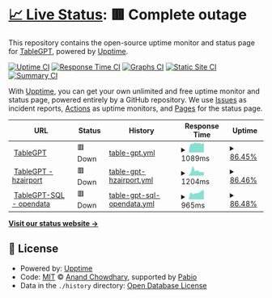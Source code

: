 # [📈 Live Status](https://demo.upptime.js.org): <!--live status--> **🟥 Complete outage**

This repository contains the open-source uptime monitor and status page for [TableGPT](https://demo.upptime.js.org), powered by [Upptime](https://github.com/upptime/upptime).

[![Uptime CI](https://github.com/tablegpt/tablegpt-uptime/workflows/Uptime%20CI/badge.svg)](https://github.com/tablegpt/tablegpt-uptime/actions?query=workflow%3A%22Uptime+CI%22)
[![Response Time CI](https://github.com/tablegpt/tablegpt-uptime/workflows/Response%20Time%20CI/badge.svg)](https://github.com/tablegpt/tablegpt-uptime/actions?query=workflow%3A%22Response+Time+CI%22)
[![Graphs CI](https://github.com/tablegpt/tablegpt-uptime/workflows/Graphs%20CI/badge.svg)](https://github.com/tablegpt/tablegpt-uptime/actions?query=workflow%3A%22Graphs+CI%22)
[![Static Site CI](https://github.com/tablegpt/tablegpt-uptime/workflows/Static%20Site%20CI/badge.svg)](https://github.com/tablegpt/tablegpt-uptime/actions?query=workflow%3A%22Static+Site+CI%22)
[![Summary CI](https://github.com/tablegpt/tablegpt-uptime/workflows/Summary%20CI/badge.svg)](https://github.com/tablegpt/tablegpt-uptime/actions?query=workflow%3A%22Summary+CI%22)

With [Upptime](https://upptime.js.org), you can get your own unlimited and free uptime monitor and status page, powered entirely by a GitHub repository. We use [Issues](https://github.com/tablegpt/tablegpt-uptime/issues) as incident reports, [Actions](https://github.com/tablegpt/tablegpt-uptime/actions) as uptime monitors, and [Pages](https://demo.upptime.js.org) for the status page.

<!--start: status pages-->
<!-- This summary is generated by Upptime (https://github.com/upptime/upptime) -->
<!-- Do not edit this manually, your changes will be overwritten -->
<!-- prettier-ignore -->
| URL | Status | History | Response Time | Uptime |
| --- | ------ | ------- | ------------- | ------ |
| <img alt="" src="https://icons.duckduckgo.com/ip3/tablegpt.zjuici.com.ico" height="13"> [TableGPT](https://tablegpt.zjuici.com) | 🟥 Down | [table-gpt.yml](https://github.com/tablegpt/tablegpt-uptime/commits/HEAD/history/table-gpt.yml) | <details><summary><img alt="Response time graph" src="./graphs/table-gpt/response-time-week.png" height="20"> 1089ms</summary><br><a href="https://tablegpt.github.io/tablegpt-uptime/history/table-gpt"><img alt="Response time 1212" src="https://img.shields.io/endpoint?url=https%3A%2F%2Fraw.githubusercontent.com%2Ftablegpt%2Ftablegpt-uptime%2FHEAD%2Fapi%2Ftable-gpt%2Fresponse-time.json"></a><br><a href="https://tablegpt.github.io/tablegpt-uptime/history/table-gpt"><img alt="24-hour response time 0" src="https://img.shields.io/endpoint?url=https%3A%2F%2Fraw.githubusercontent.com%2Ftablegpt%2Ftablegpt-uptime%2FHEAD%2Fapi%2Ftable-gpt%2Fresponse-time-day.json"></a><br><a href="https://tablegpt.github.io/tablegpt-uptime/history/table-gpt"><img alt="7-day response time 1089" src="https://img.shields.io/endpoint?url=https%3A%2F%2Fraw.githubusercontent.com%2Ftablegpt%2Ftablegpt-uptime%2FHEAD%2Fapi%2Ftable-gpt%2Fresponse-time-week.json"></a><br><a href="https://tablegpt.github.io/tablegpt-uptime/history/table-gpt"><img alt="30-day response time 1137" src="https://img.shields.io/endpoint?url=https%3A%2F%2Fraw.githubusercontent.com%2Ftablegpt%2Ftablegpt-uptime%2FHEAD%2Fapi%2Ftable-gpt%2Fresponse-time-month.json"></a><br><a href="https://tablegpt.github.io/tablegpt-uptime/history/table-gpt"><img alt="1-year response time 1212" src="https://img.shields.io/endpoint?url=https%3A%2F%2Fraw.githubusercontent.com%2Ftablegpt%2Ftablegpt-uptime%2FHEAD%2Fapi%2Ftable-gpt%2Fresponse-time-year.json"></a></details> | <details><summary><a href="https://tablegpt.github.io/tablegpt-uptime/history/table-gpt">86.45%</a></summary><a href="https://tablegpt.github.io/tablegpt-uptime/history/table-gpt"><img alt="All-time uptime 99.66%" src="https://img.shields.io/endpoint?url=https%3A%2F%2Fraw.githubusercontent.com%2Ftablegpt%2Ftablegpt-uptime%2FHEAD%2Fapi%2Ftable-gpt%2Fuptime.json"></a><br><a href="https://tablegpt.github.io/tablegpt-uptime/history/table-gpt"><img alt="24-hour uptime 5.14%" src="https://img.shields.io/endpoint?url=https%3A%2F%2Fraw.githubusercontent.com%2Ftablegpt%2Ftablegpt-uptime%2FHEAD%2Fapi%2Ftable-gpt%2Fuptime-day.json"></a><br><a href="https://tablegpt.github.io/tablegpt-uptime/history/table-gpt"><img alt="7-day uptime 86.45%" src="https://img.shields.io/endpoint?url=https%3A%2F%2Fraw.githubusercontent.com%2Ftablegpt%2Ftablegpt-uptime%2FHEAD%2Fapi%2Ftable-gpt%2Fuptime-week.json"></a><br><a href="https://tablegpt.github.io/tablegpt-uptime/history/table-gpt"><img alt="30-day uptime 96.88%" src="https://img.shields.io/endpoint?url=https%3A%2F%2Fraw.githubusercontent.com%2Ftablegpt%2Ftablegpt-uptime%2FHEAD%2Fapi%2Ftable-gpt%2Fuptime-month.json"></a><br><a href="https://tablegpt.github.io/tablegpt-uptime/history/table-gpt"><img alt="1-year uptime 99.66%" src="https://img.shields.io/endpoint?url=https%3A%2F%2Fraw.githubusercontent.com%2Ftablegpt%2Ftablegpt-uptime%2FHEAD%2Fapi%2Ftable-gpt%2Fuptime-year.json"></a></details>
| <img alt="" src="https://icons.duckduckgo.com/ip3/hzairport.tablegpt.zjuici.com.ico" height="13"> [TableGPT - hzairport](https://hzairport.tablegpt.zjuici.com) | 🟥 Down | [table-gpt-hzairport.yml](https://github.com/tablegpt/tablegpt-uptime/commits/HEAD/history/table-gpt-hzairport.yml) | <details><summary><img alt="Response time graph" src="./graphs/table-gpt-hzairport/response-time-week.png" height="20"> 1204ms</summary><br><a href="https://tablegpt.github.io/tablegpt-uptime/history/table-gpt-hzairport"><img alt="Response time 961" src="https://img.shields.io/endpoint?url=https%3A%2F%2Fraw.githubusercontent.com%2Ftablegpt%2Ftablegpt-uptime%2FHEAD%2Fapi%2Ftable-gpt-hzairport%2Fresponse-time.json"></a><br><a href="https://tablegpt.github.io/tablegpt-uptime/history/table-gpt-hzairport"><img alt="24-hour response time 0" src="https://img.shields.io/endpoint?url=https%3A%2F%2Fraw.githubusercontent.com%2Ftablegpt%2Ftablegpt-uptime%2FHEAD%2Fapi%2Ftable-gpt-hzairport%2Fresponse-time-day.json"></a><br><a href="https://tablegpt.github.io/tablegpt-uptime/history/table-gpt-hzairport"><img alt="7-day response time 1204" src="https://img.shields.io/endpoint?url=https%3A%2F%2Fraw.githubusercontent.com%2Ftablegpt%2Ftablegpt-uptime%2FHEAD%2Fapi%2Ftable-gpt-hzairport%2Fresponse-time-week.json"></a><br><a href="https://tablegpt.github.io/tablegpt-uptime/history/table-gpt-hzairport"><img alt="30-day response time 1007" src="https://img.shields.io/endpoint?url=https%3A%2F%2Fraw.githubusercontent.com%2Ftablegpt%2Ftablegpt-uptime%2FHEAD%2Fapi%2Ftable-gpt-hzairport%2Fresponse-time-month.json"></a><br><a href="https://tablegpt.github.io/tablegpt-uptime/history/table-gpt-hzairport"><img alt="1-year response time 961" src="https://img.shields.io/endpoint?url=https%3A%2F%2Fraw.githubusercontent.com%2Ftablegpt%2Ftablegpt-uptime%2FHEAD%2Fapi%2Ftable-gpt-hzairport%2Fresponse-time-year.json"></a></details> | <details><summary><a href="https://tablegpt.github.io/tablegpt-uptime/history/table-gpt-hzairport">86.46%</a></summary><a href="https://tablegpt.github.io/tablegpt-uptime/history/table-gpt-hzairport"><img alt="All-time uptime 98.60%" src="https://img.shields.io/endpoint?url=https%3A%2F%2Fraw.githubusercontent.com%2Ftablegpt%2Ftablegpt-uptime%2FHEAD%2Fapi%2Ftable-gpt-hzairport%2Fuptime.json"></a><br><a href="https://tablegpt.github.io/tablegpt-uptime/history/table-gpt-hzairport"><img alt="24-hour uptime 5.24%" src="https://img.shields.io/endpoint?url=https%3A%2F%2Fraw.githubusercontent.com%2Ftablegpt%2Ftablegpt-uptime%2FHEAD%2Fapi%2Ftable-gpt-hzairport%2Fuptime-day.json"></a><br><a href="https://tablegpt.github.io/tablegpt-uptime/history/table-gpt-hzairport"><img alt="7-day uptime 86.46%" src="https://img.shields.io/endpoint?url=https%3A%2F%2Fraw.githubusercontent.com%2Ftablegpt%2Ftablegpt-uptime%2FHEAD%2Fapi%2Ftable-gpt-hzairport%2Fuptime-week.json"></a><br><a href="https://tablegpt.github.io/tablegpt-uptime/history/table-gpt-hzairport"><img alt="30-day uptime 96.89%" src="https://img.shields.io/endpoint?url=https%3A%2F%2Fraw.githubusercontent.com%2Ftablegpt%2Ftablegpt-uptime%2FHEAD%2Fapi%2Ftable-gpt-hzairport%2Fuptime-month.json"></a><br><a href="https://tablegpt.github.io/tablegpt-uptime/history/table-gpt-hzairport"><img alt="1-year uptime 98.60%" src="https://img.shields.io/endpoint?url=https%3A%2F%2Fraw.githubusercontent.com%2Ftablegpt%2Ftablegpt-uptime%2FHEAD%2Fapi%2Ftable-gpt-hzairport%2Fuptime-year.json"></a></details>
| <img alt="" src="https://icons.duckduckgo.com/ip3/opendata.tablegpt.zjuici.com.ico" height="13"> [TableGPT-SQL - opendata](https://opendata.tablegpt.zjuici.com) | 🟥 Down | [table-gpt-sql-opendata.yml](https://github.com/tablegpt/tablegpt-uptime/commits/HEAD/history/table-gpt-sql-opendata.yml) | <details><summary><img alt="Response time graph" src="./graphs/table-gpt-sql-opendata/response-time-week.png" height="20"> 965ms</summary><br><a href="https://tablegpt.github.io/tablegpt-uptime/history/table-gpt-sql-opendata"><img alt="Response time 918" src="https://img.shields.io/endpoint?url=https%3A%2F%2Fraw.githubusercontent.com%2Ftablegpt%2Ftablegpt-uptime%2FHEAD%2Fapi%2Ftable-gpt-sql-opendata%2Fresponse-time.json"></a><br><a href="https://tablegpt.github.io/tablegpt-uptime/history/table-gpt-sql-opendata"><img alt="24-hour response time 0" src="https://img.shields.io/endpoint?url=https%3A%2F%2Fraw.githubusercontent.com%2Ftablegpt%2Ftablegpt-uptime%2FHEAD%2Fapi%2Ftable-gpt-sql-opendata%2Fresponse-time-day.json"></a><br><a href="https://tablegpt.github.io/tablegpt-uptime/history/table-gpt-sql-opendata"><img alt="7-day response time 965" src="https://img.shields.io/endpoint?url=https%3A%2F%2Fraw.githubusercontent.com%2Ftablegpt%2Ftablegpt-uptime%2FHEAD%2Fapi%2Ftable-gpt-sql-opendata%2Fresponse-time-week.json"></a><br><a href="https://tablegpt.github.io/tablegpt-uptime/history/table-gpt-sql-opendata"><img alt="30-day response time 946" src="https://img.shields.io/endpoint?url=https%3A%2F%2Fraw.githubusercontent.com%2Ftablegpt%2Ftablegpt-uptime%2FHEAD%2Fapi%2Ftable-gpt-sql-opendata%2Fresponse-time-month.json"></a><br><a href="https://tablegpt.github.io/tablegpt-uptime/history/table-gpt-sql-opendata"><img alt="1-year response time 918" src="https://img.shields.io/endpoint?url=https%3A%2F%2Fraw.githubusercontent.com%2Ftablegpt%2Ftablegpt-uptime%2FHEAD%2Fapi%2Ftable-gpt-sql-opendata%2Fresponse-time-year.json"></a></details> | <details><summary><a href="https://tablegpt.github.io/tablegpt-uptime/history/table-gpt-sql-opendata">86.48%</a></summary><a href="https://tablegpt.github.io/tablegpt-uptime/history/table-gpt-sql-opendata"><img alt="All-time uptime 98.66%" src="https://img.shields.io/endpoint?url=https%3A%2F%2Fraw.githubusercontent.com%2Ftablegpt%2Ftablegpt-uptime%2FHEAD%2Fapi%2Ftable-gpt-sql-opendata%2Fuptime.json"></a><br><a href="https://tablegpt.github.io/tablegpt-uptime/history/table-gpt-sql-opendata"><img alt="24-hour uptime 5.35%" src="https://img.shields.io/endpoint?url=https%3A%2F%2Fraw.githubusercontent.com%2Ftablegpt%2Ftablegpt-uptime%2FHEAD%2Fapi%2Ftable-gpt-sql-opendata%2Fuptime-day.json"></a><br><a href="https://tablegpt.github.io/tablegpt-uptime/history/table-gpt-sql-opendata"><img alt="7-day uptime 86.48%" src="https://img.shields.io/endpoint?url=https%3A%2F%2Fraw.githubusercontent.com%2Ftablegpt%2Ftablegpt-uptime%2FHEAD%2Fapi%2Ftable-gpt-sql-opendata%2Fuptime-week.json"></a><br><a href="https://tablegpt.github.io/tablegpt-uptime/history/table-gpt-sql-opendata"><img alt="30-day uptime 96.89%" src="https://img.shields.io/endpoint?url=https%3A%2F%2Fraw.githubusercontent.com%2Ftablegpt%2Ftablegpt-uptime%2FHEAD%2Fapi%2Ftable-gpt-sql-opendata%2Fuptime-month.json"></a><br><a href="https://tablegpt.github.io/tablegpt-uptime/history/table-gpt-sql-opendata"><img alt="1-year uptime 98.66%" src="https://img.shields.io/endpoint?url=https%3A%2F%2Fraw.githubusercontent.com%2Ftablegpt%2Ftablegpt-uptime%2FHEAD%2Fapi%2Ftable-gpt-sql-opendata%2Fuptime-year.json"></a></details>

<!--end: status pages-->

[**Visit our status website →**](https://demo.upptime.js.org)

## 📄 License

- Powered by: [Upptime](https://github.com/upptime/upptime)
- Code: [MIT](./LICENSE) © [Anand Chowdhary](https://anandchowdhary.com), supported by [Pabio](https://pabio.com)
- Data in the `./history` directory: [Open Database License](https://opendatacommons.org/licenses/odbl/1-0/)
